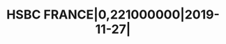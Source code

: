 ---
layout: asset
title: HSBC FRANCE|0,221000000|2019-11-27|                         
isin: FR0013062684
---